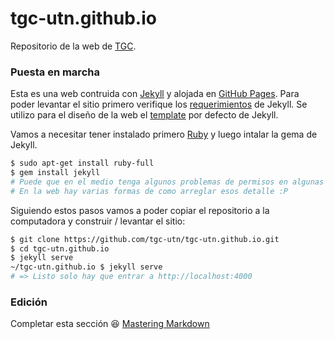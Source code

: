 # tgc-utn.github.io

Repositorio de la web de [TGC](http://tgc-utn.github.io/).

### Puesta en marcha

Esta es una web contruida con [Jekyll](http://jekyllrb.com) y alojada en [GitHub Pages](http://pages.github.com). Para poder levantar el sitio primero verifique los [requerimientos](http://jekyllrb.com/docs/installation/#requirements) de Jekyll. Se utilizo para el diseño de la web el [template](https://github.com/jglovier/jekyll-new) por defecto de Jekyll.

Vamos a necesitar tener instalado primero [Ruby](https://www.ruby-lang.org/) y luego intalar la gema de Jekyll.

```bash
$ sudo apt-get install ruby-full
$ gem install jekyll
# Puede que en el medio tenga algunos problemas de permisos en algunas carpetas
# En la web hay varias formas de como arreglar esos detalle :P
```
Siguiendo estos pasos vamos a poder copiar el repositorio a la computadora y construir / levantar el sitio:

```bash
$ git clone https://github.com/tgc-utn/tgc-utn.github.io.git
$ cd tgc-utn.github.io
$ jekyll serve
~/tgc-utn.github.io $ jekyll serve
# => Listo solo hay que entrar a http://localhost:4000
```
### Edición
Completar esta sección :laughing:
[Mastering Markdown](https://guides.github.com/features/mastering-markdown/)

